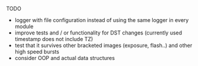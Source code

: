 TODO
- logger with file configuration instead of using the same logger in every module
- improve tests and / or functionality for DST changes (currently used timestamp does not include TZ)
- test that it survives other bracketed images (exposure, flash..) and other high speed bursts
- consider OOP and actual data structures